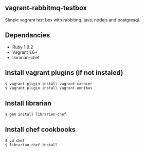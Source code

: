 vagrant-rabbitmq-testbox
------------------------
Simple vagrant test box with rabbitmq, java, nodejs and postgresql.

Dependancies
------------

* Ruby 1.9.2
* Vagrant 1.6+
* librarian-chef


Install vagrant plugins (if not instaled)
-----------------------

```
$ vagrant plugin install vagrant-cachier
$ vagrant plugin install vagrant-omnibus

```

Install librarian
----------------------

```
$ gem install librarian-chef
```

Install chef cookbooks
----------------------

```
$ cd chef
$ librarian-chef install
```
